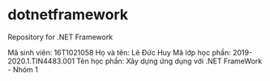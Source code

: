 # dotnetframework
Repository for .NET Framework

Mã sinh viên:     16T1021058
Họ và tên:        Lê Đức Huy
Mã lớp học phần:  2019-2020.1.TIN4483.001
Tên học phần:     Xây dựng ứng dụng với .NET FrameWork - Nhóm 1
